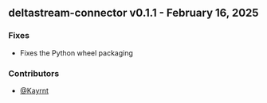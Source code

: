 ## deltastream-connector v0.1.1 - February 16, 2025

### Fixes


  - Fixes the Python wheel packaging

### Contributors
- [@Kayrnt](https://github.com/Kayrnt)

